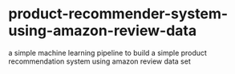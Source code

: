 # product-recommender-system-using-amazon-review-data
a simple machine learning pipeline to build a simple product recommendation system using amazon review data set

